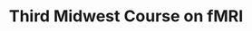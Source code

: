 ---
title: "Third Midwest Course on fMRI"
project_id: 
conf_date: 1997-02-06
conference_id: ""
presenters:
   - peter_bandettini
summary: "Third Midwest Course on fMRI, Minneapolis, MN"
file: /assets/presentations/
filename: 
layout: presentation
---